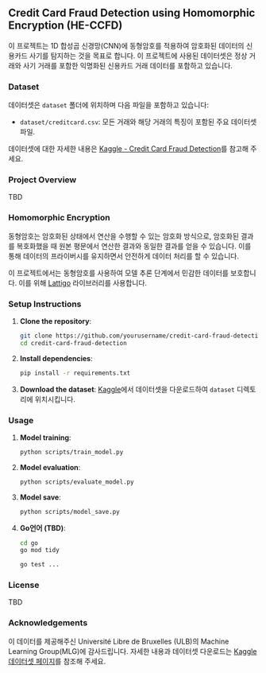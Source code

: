 ## Credit Card Fraud Detection using Homomorphic Encryption (HE-CCFD)

이 프로젝트는 1D 합성곱 신경망(CNN)에 동형암호를 적용하여 암호화된 데이터의 신용카드 사기를 탐지하는 것을 목표로 합니다. 
이 프로젝트에 사용된 데이터셋은 정상 거래와 사기 거래를 포함한 익명화된 신용카드 거래 데이터를 포함하고 있습니다.

### Dataset

데이터셋은 `dataset` 폴더에 위치하며 다음 파일을 포함하고 있습니다:

- `dataset/creditcard.csv`: 모든 거래와 해당 거래의 특징이 포함된 주요 데이터셋 파일.

데이터셋에 대한 자세한 내용은 [Kaggle - Credit Card Fraud Detection](https://www.kaggle.com/datasets/mlg-ulb/creditcardfraud)를 참고해 주세요.

### Project Overview

TBD

### Homomorphic Encryption

동형암호는 암호화된 상태에서 연산을 수행할 수 있는 암호화 방식으로, 암호화된 결과를 복호화했을 때 원본 평문에서 연산한 결과와 동일한 결과를 얻을 수 있습니다. 
이를 통해 데이터의 프라이버시를 유지하면서 안전하게 데이터 처리를 할 수 있습니다.

이 프로젝트에서는 동형암호를 사용하여 모델 추론 단계에서 민감한 데이터를 보호합니다. 
이를 위해 [Lattigo](https://github.com/tuneinsight/lattigo/tree/v5.0.2) 라이브러리를 사용합니다.

### Setup Instructions

1. **Clone the repository**:
    ```sh
    git clone https://github.com/yourusername/credit-card-fraud-detection.git
    cd credit-card-fraud-detection
    ```

2. **Install dependencies**:
    ```sh
    pip install -r requirements.txt
    ```

3. **Download the dataset**:
    [Kaggle](https://www.kaggle.com/datasets/mlg-ulb/creditcardfraud)에서 데이터셋을 다운로드하여 `dataset` 디렉토리에 위치시킵니다.

### Usage

1. **Model training**:
    ```sh
    python scripts/train_model.py
    ```

2. **Model evaluation**:
    ```sh
    python scripts/evaluate_model.py
    ```

3. **Model save**:
    ```sh
    python scripts/model_save.py
    ```

4. **Go언어 (TBD)**:
    ```sh
    cd go
    go mod tidy

    go test ...
    
    ```


### License

TBD

### Acknowledgements

이 데이터를 제공해주신 Université Libre de Bruxelles (ULB)의 Machine Learning Group(MLG)에 감사드립니다. 
자세한 내용과 데이터셋 다운로드는 [Kaggle 데이터셋 페이지](https://www.kaggle.com/datasets/mlg-ulb/creditcardfraud)를 참조해 주세요.